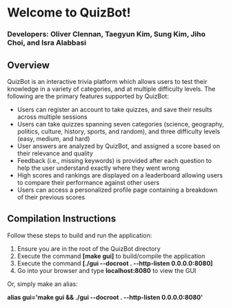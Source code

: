 <h1> Welcome to QuizBot! </h1>
<h3> Developers: Oliver Clennan, Taegyun Kim, Sung Kim, Jiho Choi, and Isra Alabbasi </h3>

<h2> Overview </h2>
<p>QuizBot is an interactive trivia platform which allows users to test their knowledge in a variety of categories, and at multiple difficulty levels. The following are the primary features supported by QuizBot:</p>
<ul>
    <li> Users can register an account to take quizzes, and save their results across multiple sessions</li>
    <li> Users can take quizzes spanning seven categories (science, geography, politics, culture, history, sports, and random), and three difficulty levels (easy, medium, and hard) </li>
    <li> User answers are analyzed by QuizBot, and assigned a score based on their relevance and quality </li>
    <li> Feedback (i.e., missing keywords) is provided after each question to help the user understand exactly where they went wrong</li>
    <li> High scores and rankings are displayed on a leaderboard allowing users to compare their performance against other users</li>
    <li> Users can access a personalized profile page containing a breakdown of their previous scores </li>
</ul>

<h2> Compilation Instructions </h2>
<p> Follow these steps to build and run the application:</p>
<ol>
    <li> Ensure you are in the root of the QuizBot directory </li>
    <li> Execute the command <b>[make gui]</b> to build/compile the application </li>
    <li> Execute the command <b>[./gui --docroot . --http-listen 0.0.0.0:8080]</b> </li>
    <li> Go into your browser and type <b>localhost:8080</b> to view the GUI </li>
</ol>
<p>Or, simply make an alias:</p> 
<b> alias gui='make gui && ./gui --docroot . --http-listen 0.0.0.0:8080' </b>
